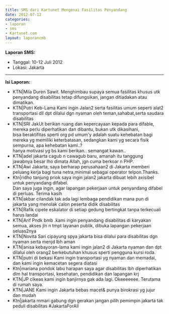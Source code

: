 ```yaml
---
title: SMS dari Kartunet Mengenai Fasilitas Penyandang 
date: 2012-07-12
categories:
- laporan
- sms
- Kartunet.com 
layout: laporancmb
---
```


**Laporan SMS:**
  * Tanggal: 10-12 Juli 2012
  * Lokasi: Jakarta

---

**Isi Laporan:**
  * KTN|Mila Duren Sawit. Menghimbau supaya semua fasilitas khusus utk penyandang disabilitas tetap difungsikan, jangan ditiadakan atau dimatikan. 
  * KTN|Putri Keb-Lama Kami ingin Jalan2 serta fasilitas umum seperti alat2 transportasi dll dpt dilalui dgn nyaman oleh teman,sahabat,serta saudara disabilitas 
  * KTN|SRI JakUt berikan ruang dan kepercayaan kepada para difable, mereka perlu diperhatikan dan dibantu, bukan utk dikasihani, <br>bisa beraktifitas sperti org pd umum'y adalah suatu kehebatan bagi mereka yg memiliki keterbatasan, sedangkan kami yg secara fisik sempurna, apa kehebatan kami..? <br> hanya motivasi yg bs kami berikan.. semangat kawan.. 
  * KTN|adel jakarta cagub n cawagub baru, amanah itu tanggung jawabnya besar lho dimata Allah, jgn cuma berkoar n PHP. 
  * KTN|Awi Jakarta, saya berharap perusahaan2 di Jakarta memberi peluang kerja bagi tuna netra,minimal sebagai operator telpon.Thanks.
  * Ktn|ridho tanjung priok saya ingin jalan2 jakarta dibuat lebih axisibel untuk penyandang difabel. <br> Dan saya juga ingin, agar lapangan pekerjaan untuk penyandang difabel di perluas. Terima kasih
  * KTN|akbar cilandak tak ada lagi lembaga pendidikan mana pun di jakarta yang menolak calon peserta didik disabilitas 
  * KTN|Rafik cipete eskalator di setiap gedung bertingkat tanpa terkecuali harus landai 
  * KTN|Arif Pndk bmb .kami ingin penyandang disabilitas di karyakan semua, akses jln n tmpt layanan publik, dibuka lapangan pekerjaan seluas2nya 
  * KTN|Novita Sari cipayung spya jakarta bisa dilalui para disabilitas dgn nyaman serta menjd lbh aman
  * KTN|anisa kebayoran-lama kami ingin jalan2 di Jakarta nyaman dan dpt dilalui oleh orang2 berkebutuhan khusus sperti pengguna kursi roda. 
  * KTN|putri di bekasi Kami ingin transportasi yg nyaman dan memadai, dan kami ingin kemacetan segera diatasi 
  * Ktn|mariana pondok labu harapan saya agar disabilitas lbh diperhatikan dlm hal transportasi, kesehatan, pendidikan dan lapangan krj 
  * KTN|JP cikeas kami ingin banjirnya gak ada lagi. Okeeeeeee. Terutama di rumah saya. 
  * KTN|JANE Kami ingin Jakarta bebas macet& punya birokrasi yg jujur dan mudah 
  * Ktn|jakarta mmari gabung dgn gerakan jangan pilih pemimpin jakarta tak peduli disabilitas #JakartaForAll 
 
  
